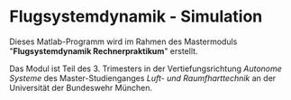 ﻿# Flugsystemdynamik - Simulation

Dieses Matlab-Programm wird im Rahmen des Mastermoduls "**Flugsystemdynamik Rechnerpraktikum**" erstellt.

Das Modul ist Teil des 3.  Trimesters in der Vertiefungsrichtung *Autonome Systeme* des Master-Studienganges *Luft- und Raumfharttechnik* an der Universität der Bundeswehr München.



